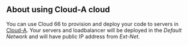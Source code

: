 <!-- usedin: [ _legacy_docker/deployment] - post: -->


## About using Cloud-A cloud

You can use Cloud 66 to provision and deploy your code to servers in [Cloud-A](https://www.clouda.ca/). Your servers and loadbalancer will be deployed in the _Default Network_ and will have public IP address from _Ext-Net_.  

